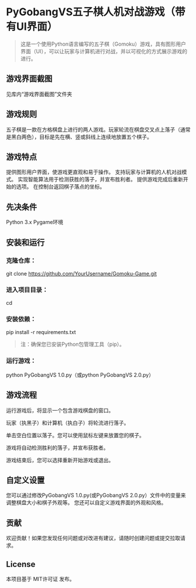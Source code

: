 # PyGobangVS五子棋人机对战游戏（带有UI界面）

> 这是一个使用Python语言编写的五子棋（Gomoku）游戏，具有图形用户界面（UI），可以让玩家与计算机进行对战，并以可视化的方式展示游戏的进行。

## 游戏界面截图

见库内“游戏界面截图”文件夹

## 游戏规则

五子棋是一款在方格棋盘上进行的两人游戏。玩家轮流在棋盘交叉点上落子（通常是黑白两色），目标是先在横、竖或斜线上连续地放置五个棋子。

## 游戏特点

提供图形用户界面，使游戏更直观和易于操作。
支持玩家与计算机的人机对战模式。
实现智能算法用于检测获胜的落子，并宣布胜利者。
提供游戏完成后重新开始的选项。
在控制台返回棋子落点的坐标。

## 先决条件

Python 3.x
Pygame环境

## 安装和运行

### 克隆仓库：

git clone https://github.com/YourUsername/Gomoku-Game.git

### 进入项目目录：

cd 

### 安装依赖：

pip install -r requirements.txt

> 注：确保您已安装Python包管理工具（pip）。

### 运行游戏：

python PyGobangVS 1.0.py（或python PyGobangVS 2.0.py）

## 游戏流程

运行游戏后，将显示一个包含游戏棋盘的窗口。

玩家（执黑子）和计算机（执白子）将轮流进行落子。

单击空白位置以落子。您可以使用鼠标左键来放置您的棋子。

游戏将自动检测胜利的落子，并宣布获胜者。

游戏结束后，您可以选择重新开始游戏或退出。

## 自定义设置

您可以通过修改PyGobangVS 1.0.py(或PyGobangVS 2.0.py）文件中的变量来调整棋盘大小和棋子外观等。
您还可以自定义游戏界面的外观和风格。

## 贡献

欢迎贡献！如果您发现任何问题或对改进有建议，请随时创建问题或提交拉取请求。

## License

本项目基于 MIT许可证 发布。

